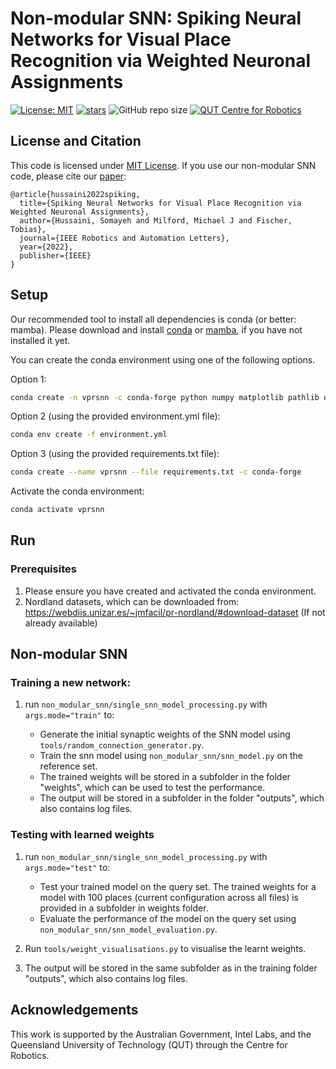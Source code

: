 # Non-modular SNN: Spiking Neural Networks for Visual Place Recognition via Weighted Neuronal Assignments

[![License: MIT](https://img.shields.io/badge/License-MIT-yellow.svg?style=flat-square)](https://creativecommons.org/licenses/by-nc-sa/4.0/)
[![stars](https://img.shields.io/github/stars/QVPR/VPRSNN.svg?style=flat-square)](https://github.com/QVPR/VPRSNN/stargazers)
![GitHub repo size](https://img.shields.io/github/repo-size/QVPR/VPRSNN.svg?style=flat-square)
[![QUT Centre for Robotics](https://img.shields.io/badge/collection-QUT%20Robotics-%23043d71?style=flat-square)](https://qcr.ai)

## License and Citation

This code is licensed under [MIT License](./LICENSE). If you use our non-modular SNN code, please cite our [paper](https://arxiv.org/abs/2109.06452):


```
@article{hussaini2022spiking,
  title={Spiking Neural Networks for Visual Place Recognition via Weighted Neuronal Assignments},
  author={Hussaini, Somayeh and Milford, Michael J and Fischer, Tobias},
  journal={IEEE Robotics and Automation Letters},
  year={2022},
  publisher={IEEE}
}
```

## Setup

Our recommended tool to install all dependencies is conda (or better: mamba). Please download and install [conda](https://docs.conda.io/en/latest/) or [mamba](https://mamba.readthedocs.io/en/latest/), if you have not installed it yet. 


You can create the conda environment using one of the following options. 

Option 1: 

```bash
conda create -n vprsnn -c conda-forge python numpy matplotlib pathlib opencv tqdm pickle5 brian2 scikit-learn ipykernel numba cudatoolkit autopep8 pandas seaborn wandb
```

Option 2 (using the provided environment.yml file): 

```bash 
conda env create -f environment.yml
```

Option 3 (using the provided requirements.txt file):
```bash 
conda create --name vprsnn --file requirements.txt -c conda-forge
```

Activate the conda environment: 

```bash
conda activate vprsnn
```


## Run 
### Prerequisites
1. Please ensure you have created and activated the conda environment.  
2. Nordland datasets, which can be downloaded from: https://webdiis.unizar.es/~jmfacil/pr-nordland/#download-dataset (If not already available)



## Non-modular SNN 
### Training a new network:

1. run `non_modular_snn/single_snn_model_processing.py` with `args.mode="train"` to: 

    * Generate the initial synaptic weights of the SNN model using `tools/random_connection_generator.py`.
    * Train the snn model using `non_modular_snn/snn_model.py` on the reference set. 
    * The trained weights will be stored in a subfolder in the folder "weights", which can be used to test the performance.
    * The output will be stored in a subfolder in the folder "outputs", which also contains log files. 

### Testing with learned weights

1. run `non_modular_snn/single_snn_model_processing.py` with `args.mode="test"` to: 

    * Test your trained model on the query set. The trained weights for a model with 100 places (current configuration across all files) is provided in a subfolder in weights folder.  
    * Evaluate the performance of the model on the query set using `non_modular_snn/snn_model_evaluation.py`. 
2. Run `tools/weight_visualisations.py` to visualise the learnt weights.
3. The output will be stored in the same subfolder as in the training folder "outputs", which also contains log files. 



## Acknowledgements
This work is supported by the Australian Government, Intel Labs, and the Queensland University of Technology (QUT) through the Centre for Robotics.
